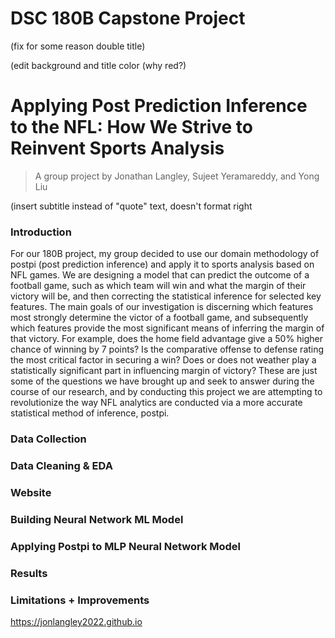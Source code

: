 # DSC 180B Capstone Project
(fix for some reason double title)

(edit background and title color (why red?)
# Applying Post Prediction Inference to the NFL: How We Strive to Reinvent Sports Analysis
 
 > A group project by Jonathan Langley, Sujeet Yeramareddy, and Yong Liu

(insert subtitle instead of "quote" text, doesn't format right
### Introduction

For our 180B project, my group decided to use our domain methodology of postpi (post prediction inference) and apply it to sports analysis based on NFL games.  We are designing a model that can predict the outcome of a football game, such as which team will win and what the margin of their victory will be, and then correcting the statistical inference for selected key features.  The main goals of our investigation is discerning which features most strongly determine the victor of a football game, and subsequently which features provide the most significant means of inferring the margin of that victory.  For example, does the home field advantage give a 50% higher chance of winning by 7 points?  Is the comparative offense to defense rating the most critical factor in securing a win?  Does or does not weather play a statistically significant part in influencing margin of victory?  These are just some of the questions we have brought up and seek to answer during the course of our research, and by conducting this project we are attempting to revolutionize the way NFL analytics are conducted via a more accurate statistical method of inference, postpi. 

### Data Collection

### Data Cleaning & EDA

### Website 

### Building Neural Network ML Model

### Applying Postpi to MLP Neural Network Model

### Results

### Limitations + Improvements



https://jonlangley2022.github.io
